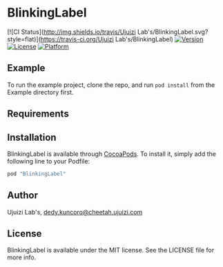 # BlinkingLabel

[![CI Status](http://img.shields.io/travis/Ujuizi Lab's/BlinkingLabel.svg?style=flat)](https://travis-ci.org/Ujuizi Lab's/BlinkingLabel)
[![Version](https://img.shields.io/cocoapods/v/BlinkingLabel.svg?style=flat)](http://cocoapods.org/pods/BlinkingLabel)
[![License](https://img.shields.io/cocoapods/l/BlinkingLabel.svg?style=flat)](http://cocoapods.org/pods/BlinkingLabel)
[![Platform](https://img.shields.io/cocoapods/p/BlinkingLabel.svg?style=flat)](http://cocoapods.org/pods/BlinkingLabel)

## Example

To run the example project, clone the repo, and run `pod install` from the Example directory first.

## Requirements

## Installation

BlinkingLabel is available through [CocoaPods](http://cocoapods.org). To install
it, simply add the following line to your Podfile:

```ruby
pod "BlinkingLabel"
```

## Author

Ujuizi Lab's, dedy.kuncoro@cheetah.ujuizi.com

## License

BlinkingLabel is available under the MIT license. See the LICENSE file for more info.
